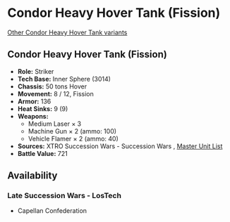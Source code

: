 # Condor Heavy Hover Tank (Fission) 

[Other Condor Heavy Hover Tank variants](../condor_heavy_hover_tank.md) 

## Condor Heavy Hover Tank (Fission) 

- **Role:** Striker 
- **Tech Base:** Inner Sphere (3014) 
- **Chassis:** 50 tons Hover 
- **Movement:** 8 / 12, Fission 
- **Armor:** 136 
- **Heat Sinks:** 9 (9) 
- **Weapons:** 
  - Medium Laser × 3 
  - Machine Gun × 2 (ammo: 100) 
  - Vehicle Flamer × 2 (ammo: 40) 
- **Sources:** XTRO Succession Wars - Succession Wars , [Master Unit List](http://masterunitlist.info/Unit/Details/5776) 
- **Battle Value:** 721 

## Availability 

### Late Succession Wars - LosTech 

- Capellan Confederation 

